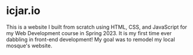 # icjar.io
This is a website I built from scratch using HTML, CSS, and JavaScript for my Web Development course in Spring 2023. It is my first time ever dabbling in front-end development! My goal was to remodel my local mosque's website.  
